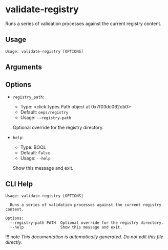 
# validate-registry

Runs a series of validation processes against the current registry content.

## Usage

```
Usage: validate-registry [OPTIONS]
```

## Arguments


## Options

* `registry_path`:
    * Type: <click.types.Path object at 0x7f03dc062cb0>
    * Default: `oeps/registry`
    * Usage: `--registry-path`

    Optional override for the registry directory.



* `help`:
    * Type: BOOL
    * Default: `False`
    * Usage: `--help`

    Show this message and exit.



## CLI Help

```
Usage: validate-registry [OPTIONS]

  Runs a series of validation processes against the current registry content.

Options:
  --registry-path PATH  Optional override for the registry directory.
  --help                Show this message and exit.
```

!!! note
    _This documentation is automatically generated. Do not edit this file directly._
